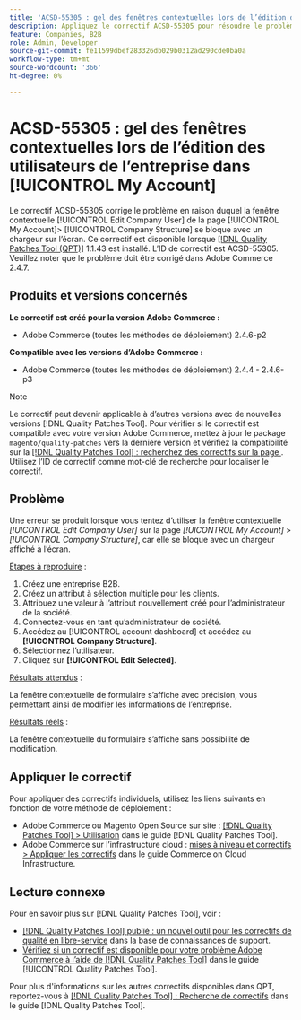 ```yaml
---
title: 'ACSD-55305 : gel des fenêtres contextuelles lors de l’édition des utilisateurs de l’entreprise dans [!UICONTROL My Account]'
description: Appliquez le correctif ACSD-55305 pour résoudre le problème Adobe Commerce où la fenêtre contextuelle [!UICONTROL Edit Company User] sur la page [!UICONTROL My Account] &gt; [!UICONTROL Company Structure] se bloque avec un chargeur à l’écran.
feature: Companies, B2B
role: Admin, Developer
source-git-commit: fe11599dbef283326db029b0312ad290cde0ba0a
workflow-type: tm+mt
source-wordcount: '366'
ht-degree: 0%

---
```


# ACSD-55305 : gel des fenêtres contextuelles lors de l’édition des utilisateurs de l’entreprise dans [!UICONTROL My Account]

Le correctif ACSD-55305 corrige le problème en raison duquel la fenêtre contextuelle [!UICONTROL Edit Company User] de la page [!UICONTROL My Account]> [!UICONTROL Company Structure] se bloque avec un chargeur sur l’écran. Ce correctif est disponible lorsque [[!DNL Quality Patches Tool (QPT)]](https://experienceleague.adobe.com/en/docs/commerce-knowledge-base/kb/announcements/commerce-announcements/magento-quality-patches-released-new-tool-to-self-serve-quality-patches) 1.1.43 est installé. L’ID de correctif est ACSD-55305. Veuillez noter que le problème doit être corrigé dans Adobe Commerce 2.4.7.

## Produits et versions concernés

**Le correctif est créé pour la version Adobe Commerce :**

* Adobe Commerce (toutes les méthodes de déploiement) 2.4.6-p2

**Compatible avec les versions d’Adobe Commerce :**

* Adobe Commerce (toutes les méthodes de déploiement) 2.4.4 - 2.4.6-p3

>[!NOTE]
>
>Le correctif peut devenir applicable à d’autres versions avec de nouvelles versions [!DNL Quality Patches Tool]. Pour vérifier si le correctif est compatible avec votre version Adobe Commerce, mettez à jour le package `magento/quality-patches` vers la dernière version et vérifiez la compatibilité sur la [[!DNL Quality Patches Tool] : recherchez des correctifs sur la page ](https://experienceleague.adobe.com/tools/commerce-quality-patches/index.html). Utilisez l’ID de correctif comme mot-clé de recherche pour localiser le correctif.

## Problème

Une erreur se produit lorsque vous tentez d’utiliser la fenêtre contextuelle *[!UICONTROL Edit Company User]* sur la page *[!UICONTROL My Account]* > *[!UICONTROL Company Structure]*, car elle se bloque avec un chargeur affiché à l’écran.

<u>Étapes à reproduire</u> :

1. Créez une entreprise B2B.
1. Créez un attribut à sélection multiple pour les clients.
1. Attribuez une valeur à l’attribut nouvellement créé pour l’administrateur de la société.
1. Connectez-vous en tant qu’administrateur de société.
1. Accédez au [!UICONTROL account dashboard] et accédez au **[!UICONTROL Company Structure]**.
1. Sélectionnez l’utilisateur.
1. Cliquez sur **[!UICONTROL Edit Selected]**.

<u>Résultats attendus</u> :

La fenêtre contextuelle de formulaire s’affiche avec précision, vous permettant ainsi de modifier les informations de l’entreprise.

<u>Résultats réels</u> :

La fenêtre contextuelle du formulaire s’affiche sans possibilité de modification.

## Appliquer le correctif

Pour appliquer des correctifs individuels, utilisez les liens suivants en fonction de votre méthode de déploiement :

* Adobe Commerce ou Magento Open Source sur site : [[!DNL Quality Patches Tool] > Utilisation](/help/tools/quality-patches-tool/usage.md) dans le guide [!DNL Quality Patches Tool].
* Adobe Commerce sur l’infrastructure cloud : [mises à niveau et correctifs > Appliquer les correctifs](https://experienceleague.adobe.com/docs/commerce-cloud-service/user-guide/develop/upgrade/apply-patches.html) dans le guide Commerce on Cloud Infrastructure.

## Lecture connexe

Pour en savoir plus sur [!DNL Quality Patches Tool], voir :

* [[!DNL Quality Patches Tool] publié : un nouvel outil pour les correctifs de qualité en libre-service](https://experienceleague.adobe.com/en/docs/commerce-knowledge-base/kb/announcements/commerce-announcements/magento-quality-patches-released-new-tool-to-self-serve-quality-patches) dans la base de connaissances de support.
* [Vérifiez si un correctif est disponible pour votre problème Adobe Commerce à l’aide de  [!DNL Quality Patches Tool]](/help/tools/quality-patches-tool/patches-available-in-qpt/check-patch-for-magento-issue-with-magento-quality-patches.md) dans le guide [!UICONTROL Quality Patches Tool].


Pour plus d&#39;informations sur les autres correctifs disponibles dans QPT, reportez-vous à [[!DNL Quality Patches Tool] : Recherche de correctifs](https://experienceleague.adobe.com/tools/commerce-quality-patches/index.html) dans le guide [!DNL Quality Patches Tool].
